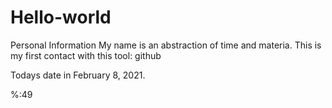 # Hello-world
Personal Information
My name is an abstraction of time and materia.
This is my first contact with this tool: github


Todays date in February 8, 2021.



%:49

